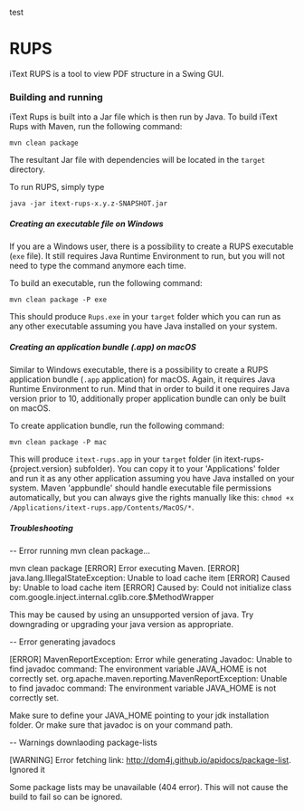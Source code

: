 test

RUPS
====

iText RUPS is a tool to view PDF structure in a Swing GUI.

### Building and running

iText Rups is built into a Jar file which is then run by Java. To build iText Rups with Maven, run the following command:
```
mvn clean package
```

The resultant Jar file with dependencies will be located in the `target` directory.

To run RUPS, simply type

```
java -jar itext-rups-x.y.z-SNAPSHOT.jar
```

##### Creating an executable file on Windows

If you are a Windows user, there is a possibility to create a RUPS executable (`exe` file). It still requires Java Runtime Environment to run, but you will not need to type the command anymore each time.

To build an executable, run the following command:

```
mvn clean package -P exe
```

This should produce `Rups.exe` in your `target` folder which you can run as any other executable assuming you have Java installed on your system.

##### Creating an application bundle (.app) on macOS

Similar to Windows executable, there is a possibility to create a RUPS application bundle (`.app` application) for macOS. Again, it requires Java Runtime Environment to run. Mind that in order to build it one requires Java version prior to 10, additionally proper application bundle can only be built on macOS.

To create application bundle, run the following command:

```
mvn clean package -P mac
```

This will produce `itext-rups.app` in your `target` folder (in itext-rups-{project.version} subfolder). You can copy it to your 'Applications' folder and run it as any other application assuming you have Java installed on your system. Maven 'appbundle' should handle executable file permissions automatically, but you can always give the rights manually like this: `chmod +x /Applications/itext-rups.app/Contents/MacOS/*`.

##### Troubleshooting

-- Error running mvn clean package...

mvn clean package
[ERROR] Error executing Maven.
[ERROR] java.lang.IllegalStateException: Unable to load cache item
[ERROR] Caused by: Unable to load cache item
[ERROR] Caused by: Could not initialize class com.google.inject.internal.cglib.core.$MethodWrapper

This may be caused by using an unsupported version of java. Try downgrading or upgrading your java version as appropriate.

-- Error generating javadocs

[ERROR] MavenReportException: Error while generating Javadoc: Unable to find javadoc command: The environment variable JAVA_HOME is not correctly set.
org.apache.maven.reporting.MavenReportException: Unable to find javadoc command: The environment variable JAVA_HOME is not correctly set.

Make sure to define your JAVA_HOME pointing to your jdk installation folder. Or make sure that javadoc is on your command path.

-- Warnings downlaoding package-lists

[WARNING] Error fetching link: http://dom4j.github.io/apidocs/package-list. Ignored it

Some package lists may be unavailable (404 error). This will not cause the build to fail so can be ignored.

